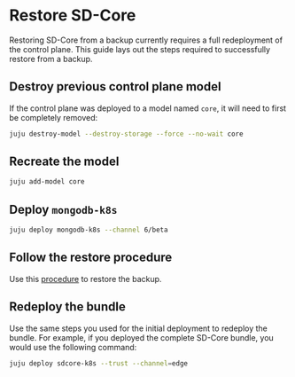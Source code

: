 # Restore SD-Core

Restoring SD-Core from a backup currently requires a full redeployment of the
control plane. This guide lays out the steps required to successfully restore
from a backup.

## Destroy previous control plane model

If the control plane was deployed to a model named `core`, it will need to
first be completely removed:

```bash
juju destroy-model --destroy-storage --force --no-wait core
```

## Recreate the model

```bash
juju add-model core
```

## Deploy `mongodb-k8s`

```bash
juju deploy mongodb-k8s --channel 6/beta
```

## Follow the restore procedure

Use this [procedure](https://charmhub.io/mongodb-k8s/docs/h-migrate-cluster-via-restore?channel=6/beta)
to restore the backup.

## Redeploy the bundle

Use the same steps you used for the initial deployment to redeploy the bundle.
For example, if you deployed the complete SD-Core bundle, you would use the
following command:

```bash
juju deploy sdcore-k8s --trust --channel=edge
```
